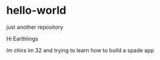 # hello-world
just another repository

Hi Earthlings

Im chirs im 32 and trying to learn how to build a spade app 
